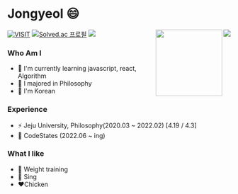 # Jongyeol 😄
[![VISIT](https://hits.seeyoufarm.com/api/count/incr/badge.svg?url=https%3A%2F%2Fgithub.com%2FExist95&count_bg=%2379C83D&title_bg=%23555555&icon=&icon_color=%23E7E7E7&title=VISIT&edge_flat=false)](https://github.com/Exist95)
[![Solved.ac
프로필](http://mazassumnida.wtf/api/mini/generate_badge?boj=jyeol0210)](https://solved.ac/jeol0210)
<img src="https://img.shields.io/badge/JavaScript-F7DF1E?style=for-the-badge&logo=JavaScript&logoColor=white">
<img align='right' src="http://mazassumnida.wtf/api/v2/generate_badge?boj=jyeol0210">
<img align='right' src="https://github-readme-stats.vercel.app/api?username=Exist95" height="150">

### Who Am I
- 🌱 I'm currently learning javascript, react, Algorithm
- 💬  I majored in Philosophy
- 🔭 I'm Korean

### Experience
- ⚡ Jeju University, Philosophy(2020.03 ~ 2022.02)  [4.19 / 4.3]
- 👯 CodeStates (2022.06 ~ ing)

### What I like
- 💪 Weight training
- 🎵 Sing
- ❤️Chicken
